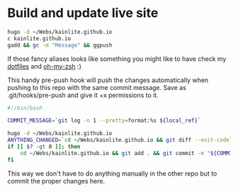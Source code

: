 # Build and update live site
```bash
hugo -d ~/Webs/kainlite.github.io
c kainlite.github.io
gadd && gc -m "Message" && ggpush
```

If those fancy aliases looks like something you might like to have check my [dotfiles](https://github.com/kainlite/dotfiles) and [oh-my-zsh](https://github.com/robbyrussell/oh-my-zsh) :)

This handy pre-push hook will push the changes automatically when pushing to this repo with the same commit message. Save as .git/hooks/pre-push and give it +x permissions to it.
```bash
#!/bin/bash

COMMIT_MESSAGE=`git log -n 1 --pretty=format:%s ${local_ref}`

hugo -d ~/Webs/kainlite.github.io
ANYTHING_CHANGED=`cd ~/Webs/kainlite.github.io && git diff --exit-code`
if [[ $? -gt 0 ]]; then
    cd ~/Webs/kainlite.github.io && git add . && git commit -m "${COMMIT_MESSAGE}" && git push origin master
fi
```
This way we don't have to do anything manually in the other repo but to commit the proper changes here.
